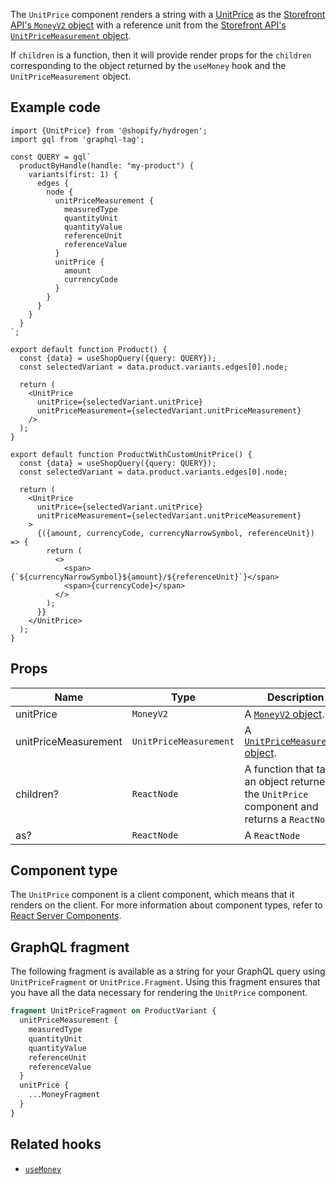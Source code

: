 <!-- This file is generated from source code in the Shopify/hydrogen repo. Edit the files in /packages/hydrogen/src/components/UnitPrice and run 'yarn generate-docs' at the root of this repo. For more information, refer to https://github.com/Shopify/shopify-dev/blob/main/content/internal/operations/hydrogen-reference-docs.md. -->

The `UnitPrice` component renders a string with a [UnitPrice](/themes/pricing-payments/unit-pricing) as the
[Storefront API's `MoneyV2` object](/api/storefront/reference/common-objects/moneyv2) with a reference unit from the [Storefront API's `UnitPriceMeasurement` object](/api/storefront/reference/products/unitpricemeasurement).

If `children` is a function, then it will provide render props for the `children` corresponding to the object
returned by the `useMoney` hook and the `UnitPriceMeasurement` object.

## Example code

```tsx
import {UnitPrice} from '@shopify/hydrogen';
import gql from 'graphql-tag';

const QUERY = gql`
  productByHandle(handle: "my-product") {
    variants(first: 1) {
      edges {
        node {
          unitPriceMeasurement {
            measuredType
            quantityUnit
            quantityValue
            referenceUnit
            referenceValue
          }
          unitPrice {
            amount
            currencyCode
          }
        }
      }
    }
  }
`;

export default function Product() {
  const {data} = useShopQuery({query: QUERY});
  const selectedVariant = data.product.variants.edges[0].node;

  return (
    <UnitPrice
      unitPrice={selectedVariant.unitPrice}
      unitPriceMeasurement={selectedVariant.unitPriceMeasurement}
    />
  );
}

export default function ProductWithCustomUnitPrice() {
  const {data} = useShopQuery({query: QUERY});
  const selectedVariant = data.product.variants.edges[0].node;

  return (
    <UnitPrice
      unitPrice={selectedVariant.unitPrice}
      unitPriceMeasurement={selectedVariant.unitPriceMeasurement}
    >
      {({amount, currencyCode, currencyNarrowSymbol, referenceUnit}) => {
        return (
          <>
            <span>{`${currencyNarrowSymbol}${amount}/${referenceUnit}`}</span>
            <span>{currencyCode}</span>
          </>
        );
      }}
    </UnitPrice>
  );
}
```

## Props

| Name                 | Type                              | Description                                                                                      |
| -------------------- | --------------------------------- | ------------------------------------------------------------------------------------------------ |
| unitPrice            | <code>MoneyV2</code>              | A [`MoneyV2` object](/api/storefront/reference/common-objects/moneyv2).                          |
| unitPriceMeasurement | <code>UnitPriceMeasurement</code> | A [`UnitPriceMeasurement` object](/api/storefront/reference/products/unitpricemeasurement).      |
| children?            | <code>ReactNode</code>            | A function that takes an object returned by the `UnitPrice` component and returns a `ReactNode`. |
| as?                  | <code>ReactNode</code>            | A `ReactNode`                                                                                    |

## Component type

The `UnitPrice` component is a client component, which means that it renders on the client. For more information about component types, refer to [React Server Components](/custom-storefronts/hydrogen/framework/react-server-components).

## GraphQL fragment

The following fragment is available as a string for your GraphQL query using `UnitPriceFragment` or `UnitPrice.Fragment`. Using this fragment ensures that you have all the data necessary for rendering the `UnitPrice` component.

```graphql
fragment UnitPriceFragment on ProductVariant {
  unitPriceMeasurement {
    measuredType
    quantityUnit
    quantityValue
    referenceUnit
    referenceValue
  }
  unitPrice {
    ...MoneyFragment
  }
}
```

## Related hooks

- [`useMoney`](/api/hydrogen/hooks/primitive/usemoney)
